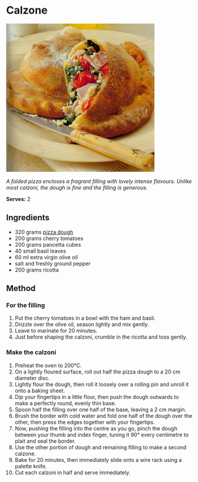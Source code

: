 # Calzone

![Name](resources/calzone.jpg)

*A folded pizza encloses a fragrant filling with lovely intense flavours. Unlike most calzoni, the dough is fine and the filling is generous.*

**Serves:** 2

## Ingredients
- 320 grams [pizza dough](../../bread-pasta/pizza-dough.md)
- 200 grams cherry tomatoes
- 200 grams pancetta cubes
- 40 small basil leaves
- 60 ml extra virgin olive oil
- salt and freshly ground pepper
- 200 grams ricotta

## Method
### For the filling
1. Put the cherry tomatoes in a bowl with the ham and basil.
1. Drizzle over the olive oil, season lightly and mix gently.
1. Leave to marinate for 20 minutes.
1. Just before shaping the calzoni, crumble in the ricotta and toss gently.

### Make the calzoni
1. Preheat the oven to 200°C.
1. On a lightly floured surface, roll out half the pizza dough to a 20 cm diameter disc.
1. Lightly flour the dough, then roll it loosely over a rolling pin and unroll it onto a baking sheet.
1. Dip your fingertips in a little flour, then push the dough outwards to make a perfectly round, evenly thin base.
1. Spoon half the filling over one half of the base, leaving a 2 cm margin.
1. Brush the border with cold water and fold one half of the dough over the other, then press the edges together with your fingertips.
1. Now, pushing the filling into the centre as you go, pinch the dough between your thumb and index finger, tuning it 90° every centimetre to plait and seal the border. 
1. Use the other portion of dough and remaining filling to make a second calzone.
1. Bake for 20 minutes, then immediately slide onto a wire rack using a palette knife.
1. Cut each calzoni in half and serve immediately.
